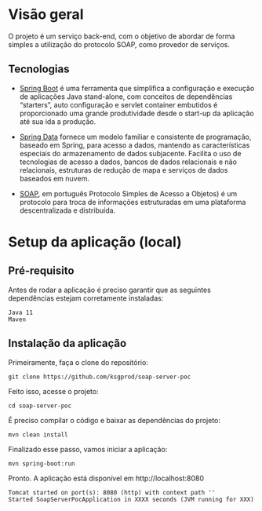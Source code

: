 # Visão geral

O projeto é um serviço back-end, com o objetivo de abordar de forma simples a utilização do protocolo SOAP, como provedor de serviços.

## Tecnologias

- [Spring Boot](https://projects.spring.io/spring-boot) é uma ferramenta que simplifica a configuração e execução de aplicações Java stand-alone, com conceitos de dependências “starters”, auto configuração e servlet container embutidos é proporcionado uma grande produtividade desde o start-up da aplicação até sua ida a produção.

- [Spring Data](https://spring.io/projects/spring-data) fornece um modelo familiar e consistente de programação, baseado em Spring, para acesso a dados, mantendo as características especiais do armazenamento de dados subjacente.
Facilita o uso de tecnologias de acesso a dados, bancos de dados relacionais e não relacionais, estruturas de redução de mapa e serviços de dados baseados em nuvem.

- [SOAP](https://pt.wikipedia.org/wiki/SOAP), em português Protocolo Simples de Acesso a Objetos) é um protocolo para troca de informações estruturadas em uma plataforma descentralizada e distribuída.
 
# Setup da aplicação (local)

## Pré-requisito

Antes de rodar a aplicação é preciso garantir que as seguintes dependências estejam corretamente instaladas:
```
Java 11
Maven
```

## Instalação da aplicação

Primeiramente, faça o clone do repositório:
```
git clone https://github.com/ksgprod/soap-server-poc
```
Feito isso, acesse o projeto:
```
cd soap-server-poc
```
É preciso compilar o código e baixar as dependências do projeto:
```
mvn clean install
```
Finalizado esse passo, vamos iniciar a aplicação:
```
mvn spring-boot:run
```
Pronto. A aplicação está disponível em http://localhost:8080
```
Tomcat started on port(s): 8080 (http) with context path ''
Started SoapServerPocApplication in XXXX seconds (JVM running for XXX)
```
